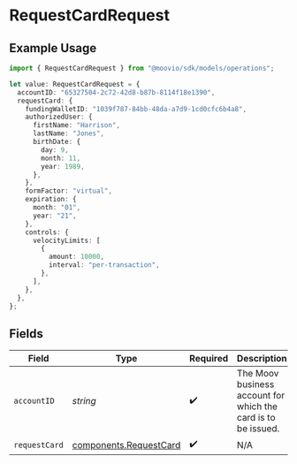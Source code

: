 # RequestCardRequest

## Example Usage

```typescript
import { RequestCardRequest } from "@moovio/sdk/models/operations";

let value: RequestCardRequest = {
  accountID: "65327504-2c72-42d8-b87b-8114f18e1390",
  requestCard: {
    fundingWalletID: "1039f787-84bb-48da-a7d9-1cd0cfc6b4a8",
    authorizedUser: {
      firstName: "Harrison",
      lastName: "Jones",
      birthDate: {
        day: 9,
        month: 11,
        year: 1989,
      },
    },
    formFactor: "virtual",
    expiration: {
      month: "01",
      year: "21",
    },
    controls: {
      velocityLimits: [
        {
          amount: 10000,
          interval: "per-transaction",
        },
      ],
    },
  },
};
```

## Fields

| Field                                                            | Type                                                             | Required                                                         | Description                                                      |
| ---------------------------------------------------------------- | ---------------------------------------------------------------- | ---------------------------------------------------------------- | ---------------------------------------------------------------- |
| `accountID`                                                      | *string*                                                         | :heavy_check_mark:                                               | The Moov business account for which the card is to be issued.    |
| `requestCard`                                                    | [components.RequestCard](../../models/components/requestcard.md) | :heavy_check_mark:                                               | N/A                                                              |